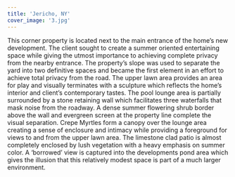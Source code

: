 ```yaml
---
title: 'Jericho, NY'
cover_image: '3.jpg'
---
```


This corner property is located next to the main entrance of the home’s new development. The client sought to create a summer oriented entertaining space while giving the utmost importance to achieving complete privacy from the nearby entrance. The property’s slope was used to separate the yard into two definitive spaces and became the first element in an effort to achieve total privacy from the road. The upper lawn area provides an area for play and visually terminates with a sculpture which reflects the home’s interior and client’s contemporary tastes. The pool lounge area is partially surrounded by a stone retaining wall which facilitates three waterfalls that mask noise from the roadway. A dense summer flowering shrub border above the wall and evergreen screen at the property line complete the visual separation. Crepe Myrtles form a canopy over the lounge area creating a sense of enclosure and intimacy while providing a foreground for views to and from the upper lawn area. The limestone clad patio is almost completely enclosed by lush vegetation with a heavy emphasis on summer color. A ‘borrowed’ view is captured into the developments pond area which gives the illusion that this relatively modest space is part of a much larger environment.
